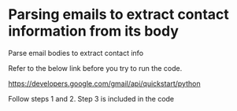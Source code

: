 # Parsing emails to extract contact information from its body

Parse email bodies to extract contact info


Refer to the below link before you try to run the code.

https://developers.google.com/gmail/api/quickstart/python

Follow steps 1 and 2. Step 3 is included in the code
